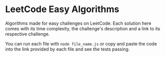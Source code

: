 # LeetCode Easy Algorithms
Algorithms made for easy challenges on LeetCode. 
Each solution here comes with its time complexity, the challenge's description and a link to its respective challenge.

You can run each file with `node file_name.js` or copy and paste the code into the link provided by each file and see the tests passing.
